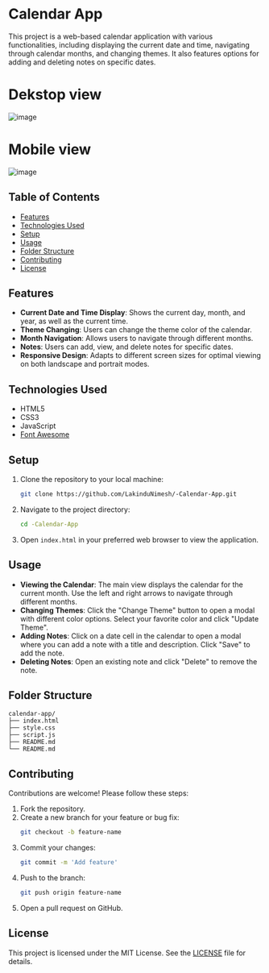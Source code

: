 # Calendar App

This project is a web-based calendar application with various functionalities, including displaying the current date and time, navigating through calendar months, and changing themes. It also features options for adding and deleting notes on specific dates.

# Dekstop view

![image](https://github.com/LakinduNimesh/-Calendar-App/assets/149768006/59694b16-f711-4f5e-b6f5-b8afb875269f)

# Mobile view

![image](https://github.com/LakinduNimesh/-Calendar-App/assets/149768006/d481f7d7-5a44-4d3c-bb9f-353591a44729)


## Table of Contents
- [Features](#features)
- [Technologies Used](#technologies-used)
- [Setup](#setup)
- [Usage](#usage)
- [Folder Structure](#folder-structure)
- [Contributing](#contributing)
- [License](#license)

## Features
- **Current Date and Time Display**: Shows the current day, month, and year, as well as the current time.
- **Theme Changing**: Users can change the theme color of the calendar.
- **Month Navigation**: Allows users to navigate through different months.
- **Notes**: Users can add, view, and delete notes for specific dates.
- **Responsive Design**: Adapts to different screen sizes for optimal viewing on both landscape and portrait modes.

## Technologies Used
- HTML5
- CSS3
- JavaScript
- [Font Awesome](https://cdnjs.com/libraries/font-awesome)

## Setup
1. Clone the repository to your local machine:
    ```sh
    git clone https://github.com/LakinduNimesh/-Calendar-App.git
    ```
2. Navigate to the project directory:
    ```sh
    cd -Calendar-App
    ```
3. Open `index.html` in your preferred web browser to view the application.

## Usage
- **Viewing the Calendar**: The main view displays the calendar for the current month. Use the left and right arrows to navigate through different months.
- **Changing Themes**: Click the "Change Theme" button to open a modal with different color options. Select your favorite color and click "Update Theme".
- **Adding Notes**: Click on a date cell in the calendar to open a modal where you can add a note with a title and description. Click "Save" to add the note.
- **Deleting Notes**: Open an existing note and click "Delete" to remove the note.

## Folder Structure
```
calendar-app/
├── index.html
├── style.css
├── script.js
├── README.md
└── README.md
```

## Contributing
Contributions are welcome! Please follow these steps:
1. Fork the repository.
2. Create a new branch for your feature or bug fix:
    ```sh
    git checkout -b feature-name
    ```
3. Commit your changes:
    ```sh
    git commit -m 'Add feature'
    ```
4. Push to the branch:
    ```sh
    git push origin feature-name
    ```
5. Open a pull request on GitHub.

## License
This project is licensed under the MIT License. See the [LICENSE](LICENSE) file for details.
